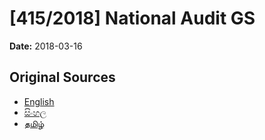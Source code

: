 # [415/2018] National Audit GS

**Date:** 2018-03-16

## Original Sources

- [English](https://documents.gov.lk/view/bills/2018/3/415-2018_E.pdf)
- [සිංහල](https://documents.gov.lk/view/bills/2018/3/415-2018_S.pdf)
- [தமிழ்](https://documents.gov.lk/view/bills/2018/3/415-2018_T.pdf)
